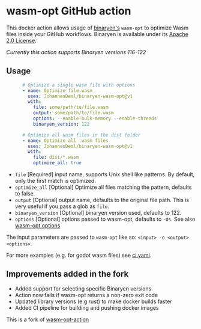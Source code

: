 # wasm-opt GitHub action

This docker action allows usage of [binaryen's](https://github.com/WebAssembly/binaryen) `wasm-opt` to optimize Wasm files inside your GitHub workflows. Binaryen is available under its [Apache 2.0 License](LICENSE-BINARYEN).

*Currently this action supports Binaryen versions 116-122*

## Usage

```yaml
      # Optimize a single wasm file with options
      - name: Optimize file.wasm
        uses: JohannesDeml/binaryen-wasm-opt@v1
        with:
          file: some/path/to/file.wasm
          output: some/path/to/file.wasm
          options: --enable-bulk-memory --enable-threads
          binaryen_version: 122

      # Optimize all wasm files in the dist folder
      - name: Optimize all .wasm files
        uses: JohannesDeml/binaryen-wasm-opt@v1
        with:
          file: dist/*.wasm
          optimize_all: true
```

* `file` [Required] input name, supports Unix shell like patterns. By default, only the first match is optimized.
* `optimize_all` [Optional] Optimize all files matching the pattern, defaults to false.
* `output` [Optional] output name, defaults to the original file path. This is very useful if you pass a glob as `file`.
* `binaryen_version` [Optional] binaryen version used, defaults to 122.
* `options` [Optional] options passed to wasm-opt, defaults to `-Os`. See also [wasm-opt options](https://github.com/WebAssembly/binaryen/blob/main/src/tools/optimization-options.h)

The input parameters are passed to `wasm-opt` like so: `<input> -o <output> <options>`.

For more examples (e.g. for godot wasm files) see [ci.yaml](.github/workflows/ci.yaml).

## Improvements added in the fork

* Added support for selecting specific Binaryen versions
* Action now fails if wasm-opt returns a non-zero exit code
* Updated library versions (e.g rust) to make docker builds faster
* Added CI pipeline for building and pushing docker images

This is a fork of [wasm-opt-action](https://github.com/NiklasEi/wasm-opt-action)
